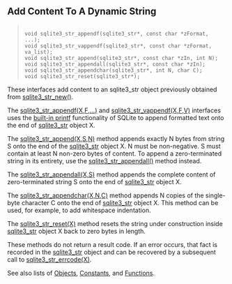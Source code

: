 ## Add Content To A Dynamic String




> ```
> 
> void sqlite3_str_appendf(sqlite3_str*, const char *zFormat, ...);
> void sqlite3_str_vappendf(sqlite3_str*, const char *zFormat, va_list);
> void sqlite3_str_append(sqlite3_str*, const char *zIn, int N);
> void sqlite3_str_appendall(sqlite3_str*, const char *zIn);
> void sqlite3_str_appendchar(sqlite3_str*, int N, char C);
> void sqlite3_str_reset(sqlite3_str*);
> 
> ```



These interfaces add content to an sqlite3\_str object previously obtained
from [sqlite3\_str\_new()](../c3ref/str_new.html).


The [sqlite3\_str\_appendf(X,F,...)](../c3ref/str_append.html) and
[sqlite3\_str\_vappendf(X,F,V)](../c3ref/str_append.html) interfaces uses the [built\-in printf](../printf.html)
functionality of SQLite to append formatted text onto the end of
[sqlite3\_str](../c3ref/str.html) object X.


The [sqlite3\_str\_append(X,S,N)](../c3ref/str_append.html) method appends exactly N bytes from string S
onto the end of the [sqlite3\_str](../c3ref/str.html) object X. N must be non\-negative.
S must contain at least N non\-zero bytes of content. To append a
zero\-terminated string in its entirety, use the [sqlite3\_str\_appendall()](../c3ref/str_append.html)
method instead.


The [sqlite3\_str\_appendall(X,S)](../c3ref/str_append.html) method appends the complete content of
zero\-terminated string S onto the end of [sqlite3\_str](../c3ref/str.html) object X.


The [sqlite3\_str\_appendchar(X,N,C)](../c3ref/str_append.html) method appends N copies of the
single\-byte character C onto the end of [sqlite3\_str](../c3ref/str.html) object X.
This method can be used, for example, to add whitespace indentation.


The [sqlite3\_str\_reset(X)](../c3ref/str_append.html) method resets the string under construction
inside [sqlite3\_str](../c3ref/str.html) object X back to zero bytes in length.


These methods do not return a result code. If an error occurs, that fact
is recorded in the [sqlite3\_str](../c3ref/str.html) object and can be recovered by a
subsequent call to [sqlite3\_str\_errcode(X)](../c3ref/str_errcode.html).


See also lists of
 [Objects](../c3ref/objlist.html),
 [Constants](../c3ref/constlist.html), and
 [Functions](../c3ref/funclist.html).


